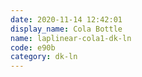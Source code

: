 ```yaml
---
date: 2020-11-14 12:42:01
display_name: Cola Bottle
name: laplinear-cola1-dk-ln
code: e90b
category: dk-ln
---
```

